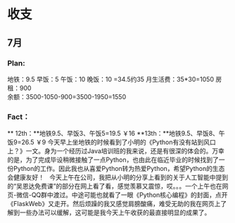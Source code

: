 # 收支
## 7月
### Plan:  
地铁：9.5
早饭：5
午饭：10
晚饭：10
=34.5约35
月生活费：35*30=1050
房租：900  
余额：3500-1050-900=3500-1950=1550  
### Fact：  
** 12th：**地铁9.5、早饭3、午饭5=19.5  ￥16
**13th：**地铁9.5、早饭8、午饭9=26.5  ￥9 
今天早上坐地铁的时候看到了小明的《Python有没有站到风口上？》一文。身为一个经历过Java培训班的我来说，还是有很深的体会的。万幸的是，为了完成毕设稍微接触了一点Python，也由此在临近毕业的时候找到了一份Python的工作。因此我也从喜爱Python转为热爱Python，希望Python的生态会健康友好！  
今天上午在公司，我把从小明的分享上看到的关于人工智能中提到的“吴恩达免费课”的部分在网上看了看，感觉羡慕又震惊，哎。。。一个上午也在网页-微信-QQ群中渡过。中途可能也就看了一眼《Python核心编程》的封面，点开《FlaskWeb》又走开。然后烦躁的我又感觉肩膀酸痛，难受无助的我在网页上了解到一些办法可以缓解，这可能是我今天上午收获的最直接明显的成果了。  
